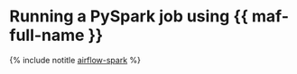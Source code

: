 # Running a PySpark job using {{ maf-full-name }}

{% include notitle [airflow-spark](../../_tutorials/dataplatform/spark/airflow-spark.md) %}

